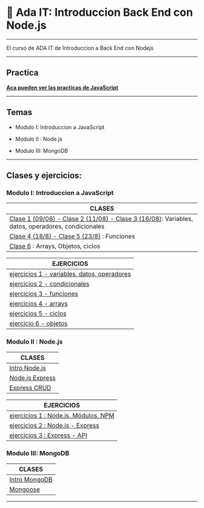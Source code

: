 # :book: Ada IT: Introduccion Back End con Node.js

---

El curso de ADA IT de Introduccion a Back End con Nodejs

---

## Practica

[**Aca pueden ver las practicas de JavaScript**](https://eugenia1984.github.io/ada-introduccion-back-node)

---

## Temas

- Modulo I: Introduccion a JavaScript

- Modulo II : Node.js

- Modulo III: MongoDB


---

## Clases y ejercicios:

### Modulo I: Introduccion a JavaScript

| CLASES |
| ------ |
| [Clase 1 (09/08) - Clase 2 (11/08) - Clase 3 (16/08)](https://github.com/eugenia1984/ada-introduccion-back-node/tree/main/modulo1/variables-datos-operadores-condiconales):  Variables, datos, operadores, condicionales |
| [Clase 4 (18/8) - Clase 5 (23/8)](https://github.com/eugenia1984/ada-introduccion-back-node/tree/main/modulo1/funciones) : Funciones |
| [Clase 6](https://github.com/eugenia1984/ada-introduccion-back-node/tree/main/modulo1/arrays-objetos-ciclos) : Arrays, Objetos, ciclos |


| EJERCICIOS |
| ---------- |
| [ejercicios 1 - variables, datos, operadores](https://github.com/eugenia1984/ada-introduccion-back-node/tree/main/modulo1/ejercicios1) |
| [ejercicios 2 - condicionales](https://github.com/eugenia1984/ada-introduccion-back-node/tree/main/modulo1/ejercicios2) |
| [ejercicios 3 - funciones](https://github.com/eugenia1984/ada-introduccion-back-node/tree/main/modulo1/ejercicios3) |
| [ejercicios 4 - arrays](https://github.com/eugenia1984/ada-introduccion-back-node/tree/main/modulo1/ejercicios4) |
| [ejercicios 5 - ciclos](https://github.com/eugenia1984/ada-introduccion-back-node/tree/main/modulo1/ejercicios5) |
| [ejercicio 6 - objetos](https://github.com/eugenia1984/ada-introduccion-back-node/tree/main/modulo1/ejercicio6) |


###  Modulo II : Node.js

| CLASES |
| ------ |
| [Intro Node.js](https://github.com/eugenia1984/ada-introduccion-back-node/tree/main/modulo2/intro-nodejs) |
| [Node.js Express](https://github.com/eugenia1984/ada-introduccion-back-node/tree/main/modulo2/nodejs-express) |
| [Express CRUD](https://github.com/eugenia1984/ada-introduccion-back-node/tree/main/modulo2/express-crud) |

| EJERCICIOS |
| ---------- |
| [ejercicios 1 : Node.js, Módulos, NPM](https://github.com/eugenia1984/ada-introduccion-back-node/tree/main/modulo2/ejercicios1) |
| [ejercicios 2 : Node.js - Express](https://github.com/eugenia1984/ada-introduccion-back-node/tree/main/modulo2/ejercicios2) |
| [ejercicios 3 : Express - API](https://github.com/eugenia1984/ada-introduccion-back-node/tree/main/modulo2/ejercicios3) |



###  Modulo III: MongoDB

| CLASES |
| ------ |
| [Intro MongoDB](https://github.com/eugenia1984/ada-introduccion-back-node/tree/main/modulo3/intro-mongodb) |
| [Mongoose](https://github.com/eugenia1984/ada-introduccion-back-node/tree/main/modulo3/mongoose) |

---
